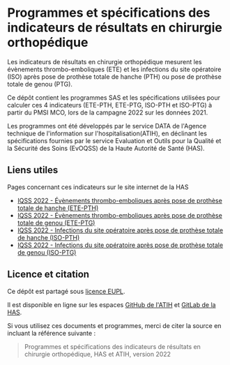 # Programmes et spécifications des indicateurs de résultats en chirurgie orthopédique

Les indicateurs de résultats en chirurgie orthopédique mesurent les évènements thrombo-emboliques (ETE) et les infections du site opératoire (ISO) après pose de prothèse totale de hanche (PTH) ou pose de prothèse totale de genou (PTG).

Ce dépôt contient les programmes SAS et les spécifications utilisées pour calculer ces 4 indicateurs (ETE-PTH, ETE-PTG, ISO-PTH et ISO-PTG) à partir du PMSI MCO, lors de la campagne 2022 sur les données 2021.

Les programmes ont été développés par le service DATA de l'Agence technique de l'information sur l'hospitalisation(ATIH), en déclinant les spécifications fournies par le service Evaluation et Outils pour la Qualité et la Sécurité des Soins (EvOQSS) de la Haute Autorité de Santé (HAS).


## Liens utiles 
Pages concernant ces indicateurs sur le site internet de la HAS 

- [IQSS 2022 - Évènements thrombo-emboliques après pose de prothèse totale de hanche (ETE-PTH)](https://www.has-sante.fr/jcms/p_3293932/fr/iqss-2021-evenements-thrombo-emboliques-apres-pose-de-prothese-totale-de-hanche-ete-pth)
- [IQSS 2022 - Évènements thrombo-emboliques après pose de prothèse totale de genou (ETE-PTG)](https://www.has-sante.fr/jcms/p_3293934/fr/iqss-2021-evenements-thrombo-emboliques-apres-pose-de-prothese-totale-de-genou-ete-ptg)
- [IQSS 2022 - Infections du site opératoire après pose de prothèse totale de hanche (ISO-PTH)](https://www.has-sante.fr/jcms/p_3294825/fr/iqss-2021-infections-du-site-operatoire-apres-pose-de-prothese-totale-de-hanche-iso-pth)
- [IQSS 2022 - Infections du site opératoire après pose de prothèse totale de genou (ISO-PTG)](https://www.has-sante.fr/jcms/p_3294826/fr/iqss-2021-infections-du-site-operatoire-apres-pose-de-prothese-totale-de-genou-iso-ptg)

## Licence et citation

Ce dépôt est partagé sous [licence EUPL](LICENCE).

Il est disponible en ligne sur les espaces [GitHub de l'ATIH](https://github.com/ATIH/SAS_indicateurs_HAS/) et [GitLab de la HAS](https://gitlab.has-sante.fr/has-sante/public/indicateurs-resultats-chirurgie-orthopedique).

Si vous utilisez ces documents et programmes, merci de citer la source en incluant la référence suivante :

> Programmes et spécifications des indicateurs de résultats en chirurgie orthopédique, HAS et ATIH, version 2022

